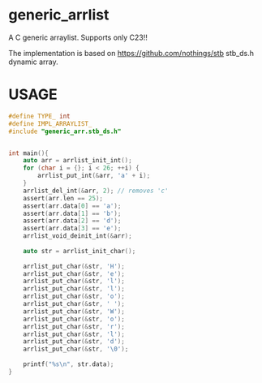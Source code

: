 # generic_arrlist
A C generic arraylist.
Supports only C23!!

The implementation is based on https://github.com/nothings/stb stb_ds.h  dynamic array.


# USAGE

```c
#define TYPE_ int
#define IMPL_ARRAYLIST_
#include "generic_arr.stb_ds.h"


int main(){
	auto arr = arrlist_init_int();
	for (char i = {}; i < 26; ++i) {
		arrlist_put_int(&arr, 'a' + i);
	}
	arrlist_del_int(&arr, 2); // removes 'c'
	assert(arr.len == 25);
	assert(arr.data[0] == 'a');
	assert(arr.data[1] == 'b');
	assert(arr.data[2] == 'd');
	assert(arr.data[3] == 'e');
	arrlist_void_deinit_int(&arr);
	
	auto str = arrlist_init_char();
	
	arrlist_put_char(&str, 'H');
	arrlist_put_char(&str, 'e');
	arrlist_put_char(&str, 'l');
	arrlist_put_char(&str, 'l');
	arrlist_put_char(&str, 'o');
	arrlist_put_char(&str, ' ');
	arrlist_put_char(&str, 'W');
	arrlist_put_char(&str, 'o');
	arrlist_put_char(&str, 'r');
	arrlist_put_char(&str, 'l');
	arrlist_put_char(&str, 'd');
	arrlist_put_char(&str, '\0');
	
	printf("%s\n", str.data);
}
```
